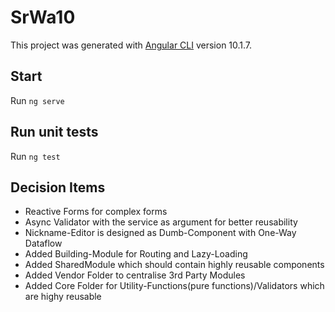 # SrWa10

This project was generated with [Angular CLI](https://github.com/angular/angular-cli) version 10.1.7.

## Start

Run `ng serve`

## Run unit tests

Run `ng test`

## Decision Items

- Reactive Forms for complex forms
- Async Validator with the service as argument for better reusability
- Nickname-Editor is designed as Dumb-Component with One-Way Dataflow
- Added Building-Module for Routing and Lazy-Loading
- Added SharedModule which should contain highly reusable components
- Added Vendor Folder to centralise 3rd Party Modules
- Added Core Folder for Utility-Functions(pure functions)/Validators which are highy reusable
